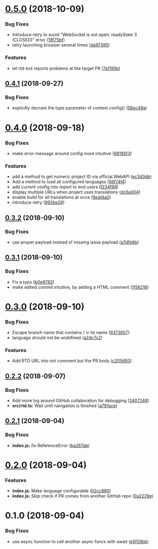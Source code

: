 # [0.5.0](https://github.com/KengoTODA/rtd-bot/compare/v0.4.1...v0.5.0) (2018-10-09)


### Bug Fixes

* Introduce retry to avoid "WebSocket is not open: readyState 3 (CLOSED)" error ([19f75bf](https://github.com/KengoTODA/rtd-bot/commit/19f75bf))
* retry launching browser several times ([da97395](https://github.com/KengoTODA/rtd-bot/commit/da97395))


### Features

* let rtd-bot reports problems at the target PR ([7a1195b](https://github.com/KengoTODA/rtd-bot/commit/7a1195b))

## [0.4.1](https://github.com/KengoTODA/rtd-bot/compare/v0.4.0...v0.4.1) (2018-09-27)


### Bug Fixes

* explicitly decrare the type parameter of context.config() ([56ec49a](https://github.com/KengoTODA/rtd-bot/commit/56ec49a))

# [0.4.0](https://github.com/KengoTODA/rtd-bot/compare/v0.3.2...v0.4.0) (2018-09-18)


### Bug Fixes

* make error message around config more intuitive ([88195f3](https://github.com/KengoTODA/rtd-bot/commit/88195f3))


### Features

* add a method to get numeric project ID via official WebAPI ([ec3d3db](https://github.com/KengoTODA/rtd-bot/commit/ec3d3db))
* Add a method to load all configured languages ([56f74f4](https://github.com/KengoTODA/rtd-bot/commit/56f74f4))
* add current config into report to end users ([f234f98](https://github.com/KengoTODA/rtd-bot/commit/f234f98))
* display multiple URLs when project uses translations ([dc6a004](https://github.com/KengoTODA/rtd-bot/commit/dc6a004))
* enable build for all translations at once ([9eaf4a0](https://github.com/KengoTODA/rtd-bot/commit/9eaf4a0))
* introduce retry ([992be29](https://github.com/KengoTODA/rtd-bot/commit/992be29))

## [0.3.2](https://github.com/KengoTODA/rtd-bot/compare/v0.3.1...v0.3.2) (2018-09-10)


### Bug Fixes

* use proper payload instead of missing issue payload ([a7dfb6b](https://github.com/KengoTODA/rtd-bot/commit/a7dfb6b))

## [0.3.1](https://github.com/KengoTODA/rtd-bot/compare/v0.3.0...v0.3.1) (2018-09-10)


### Bug Fixes

* Fix a typo ([b0e8782](https://github.com/KengoTODA/rtd-bot/commit/b0e8782))
* make edited commit intuitive, by adding a HTML comment ([1f56216](https://github.com/KengoTODA/rtd-bot/commit/1f56216))

# [0.3.0](https://github.com/KengoTODA/rtd-bot/compare/v0.2.2...v0.3.0) (2018-09-10)


### Bug Fixes

* Escape branch name that contains / in its name ([9373657](https://github.com/KengoTODA/rtd-bot/commit/9373657))
* language should not be undefined ([a2dc7c2](https://github.com/KengoTODA/rtd-bot/commit/a2dc7c2))


### Features

* Add RTD URL into not comment but the PR body ([c205693](https://github.com/KengoTODA/rtd-bot/commit/c205693))

## [0.2.2](https://github.com/KengoTODA/rtd-bot/compare/v0.2.1...v0.2.2) (2018-09-07)


### Bug Fixes

* Add more log around GitHub collaboration for debugging ([2407248](https://github.com/KengoTODA/rtd-bot/commit/2407248))
* **src/rtd.ts:** Wait until navigation is finished ([a791ace](https://github.com/KengoTODA/rtd-bot/commit/a791ace))

## [0.2.1](https://github.com/KengoTODA/rtd-bot/compare/v0.2.0...v0.2.1) (2018-09-04)


### Bug Fixes

* **index.js:** fix ReferenceError ([ba267ab](https://github.com/KengoTODA/rtd-bot/commit/ba267ab))

# [0.2.0](https://github.com/KengoTODA/rtd-bot/compare/v0.1.0...v0.2.0) (2018-09-04)


### Features

* **index.js:** Make language configurable ([02cc880](https://github.com/KengoTODA/rtd-bot/commit/02cc880))
* **index.js:** Skip check if PR comes from another GitHub repo ([0a2229e](https://github.com/KengoTODA/rtd-bot/commit/0a2229e))

# 0.1.0 (2018-09-04)


### Bug Fixes

* use async function to call another async funcs with await ([e5f59bb](https://github.com/KengoTODA/rtd-bot/commit/e5f59bb))
